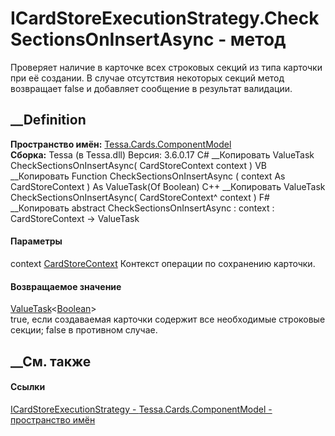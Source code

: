 # ICardStoreExecutionStrategy.CheckSectionsOnInsertAsync - метод
Проверяет наличие в карточке всех строковых секций из типа карточки при её
создании. В случае отсутствия некоторых секций метод возвращает false и
добавляет сообщение в результат валидации.
## __Definition
 **Пространство имён:**
[Tessa.Cards.ComponentModel](N_Tessa_Cards_ComponentModel.htm)  
 **Сборка:** Tessa (в Tessa.dll) Версия: 3.6.0.17
C# __Копировать
     ValueTask<bool> CheckSectionsOnInsertAsync(
    	CardStoreContext context
    )
VB __Копировать
     Function CheckSectionsOnInsertAsync ( 
    	context As CardStoreContext
    ) As ValueTask(Of Boolean)
C++ __Копировать
     ValueTask<bool> CheckSectionsOnInsertAsync(
    	CardStoreContext^ context
    )
F# __Копировать
     abstract CheckSectionsOnInsertAsync : 
            context : CardStoreContext -> ValueTask<bool> 
#### Параметры
context [CardStoreContext](T_Tessa_Cards_ComponentModel_CardStoreContext.htm)
    Контекст операции по сохранению карточки.
#### Возвращаемое значение
[ValueTask](https://learn.microsoft.com/dotnet/api/system.threading.tasks.valuetask-1)<[Boolean](https://learn.microsoft.com/dotnet/api/system.boolean)>  
true, если создаваемая карточки содержит все необходимые строковые секции;
false в противном случае.
## __См. также
#### Ссылки
[ICardStoreExecutionStrategy -
](T_Tessa_Cards_ComponentModel_ICardStoreExecutionStrategy.htm)
[Tessa.Cards.ComponentModel - пространство
имён](N_Tessa_Cards_ComponentModel.htm)
